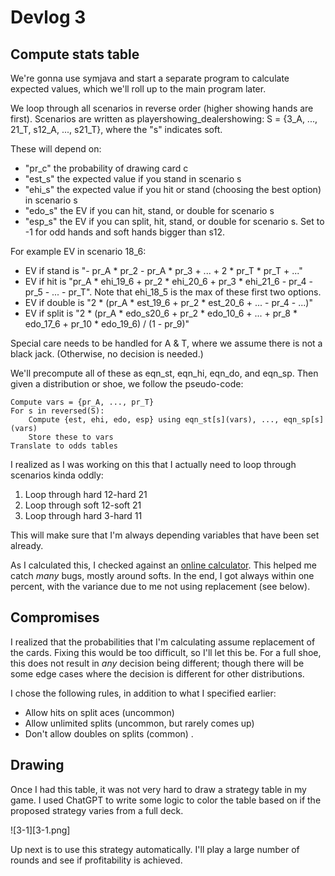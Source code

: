 # Devlog 3

## Compute stats table

We're gonna use symjava and start a separate program to calculate expected values, which we'll roll up to the main program later.

We loop through all scenarios in reverse order (higher showing hands are first).  Scenarios are written as playershowing_dealershowing: S = {3_A, ..., 21_T, s12_A, ..., s21_T}, where the "s" indicates soft.

These will depend on:

- "pr_c" the probability of drawing card c
- "est_s" the expected value if you stand in scenario s
- "ehi_s" the expected value if you hit or stand (choosing the best option) in scenario s
- "edo_s" the EV if you can hit, stand, or double for scenario s
- "esp_s" the EV if you can split, hit, stand, or double for scenario s.  Set to -1 for odd hands and soft hands bigger than s12.

For example EV in scenario 18_6:

- EV if stand is "- pr_A * pr_2 - pr_A * pr_3 + ... + 2 * pr_T * pr_T + ..."
- EV if hit is "pr_A * ehi_19_6 + pr_2 * ehi_20_6 + pr_3 * ehi_21_6 - pr_4 - pr_5 - ... - pr_T".  Note that ehi_18_5 is the max of these first two options.
- EV if double is "2 * (pr_A * est_19_6 + pr_2 * est_20_6 + ... - pr_4 - ...)"
- EV if split is "2 * (pr_A * edo_s20_6 + pr_2 * edo_10_6 + ... + pr_8 * edo_17_6 + pr_10 * edo_19_6) / (1 - pr_9)"

Special care needs to be handled for A & T, where we assume there is not a black jack.  (Otherwise, no decision is needed.)

We'll precompute all of these as eqn_st, eqn_hi, eqn_do, and eqn_sp.  Then given a distribution or shoe, we follow the pseudo-code:

```
Compute vars = {pr_A, ..., pr_T}
For s in reversed(S):
    Compute {est, ehi, edo, esp} using eqn_st[s](vars), ..., eqn_sp[s](vars)
    Store these to vars
Translate to odds tables
```

I realized as I was working on this that I actually need to loop through scenarios kinda oddly:

1.  Loop through hard 12-hard 21
2.  Loop through soft 12-soft 21
3.  Loop through hard 3-hard 11

This will make sure that I'm always depending variables that have been set already.

As I calculated this, I checked against an [online calculator](https://wizardofodds.com/games/blackjack/hand-calculator/).  This helped me catch _many_ bugs, mostly around softs.  In the end, I got always within one percent, with the variance due to me not using replacement (see below).

## Compromises

I realized that the probabilities that I'm calculating assume replacement of the cards.  Fixing this would be too difficult, so I'll let this be.  For a full shoe, this does not result in _any_ decision being different; though there will be some edge cases where the decision is different for other distributions.

I chose the following rules, in addition to what I specified earlier:

- Allow hits on split aces (uncommon)
- Allow unlimited splits (uncommon, but rarely comes up)
- Don't allow doubles on splits (common) . 

## Drawing

Once I had this table, it was not very hard to draw a strategy table in my game.  I used ChatGPT to write some logic to color the table based on if the proposed strategy varies from a full deck.

![3-1][3-1.png]

Up next is to use this strategy automatically.  I'll play a large number of rounds and see if profitability is achieved.
